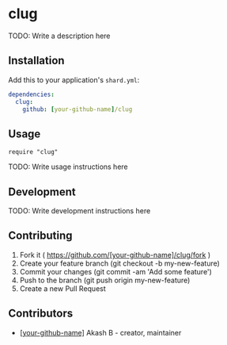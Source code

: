 # clug

TODO: Write a description here

## Installation


Add this to your application's `shard.yml`:

```yaml
dependencies:
  clug:
    github: [your-github-name]/clug
```


## Usage


```crystal
require "clug"
```


TODO: Write usage instructions here

## Development

TODO: Write development instructions here

## Contributing

1. Fork it ( https://github.com/[your-github-name]/clug/fork )
2. Create your feature branch (git checkout -b my-new-feature)
3. Commit your changes (git commit -am 'Add some feature')
4. Push to the branch (git push origin my-new-feature)
5. Create a new Pull Request

## Contributors

- [[your-github-name]](https://github.com/[your-github-name]) Akash B - creator, maintainer
